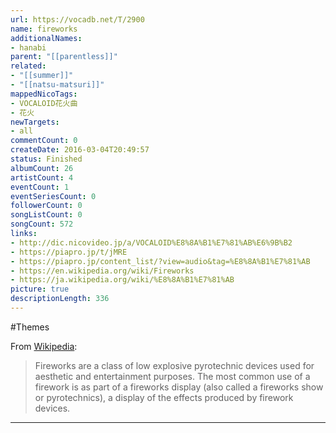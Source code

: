 ```yaml
---
url: https://vocadb.net/T/2900
name: fireworks
additionalNames: 
- hanabi
parent: "[[parentless]]"
related:
- "[[summer]]"
- "[[natsu-matsuri]]"
mappedNicoTags:
- VOCALOID花火曲
- 花火
newTargets:
- all
commentCount: 0
createDate: 2016-03-04T20:49:57
status: Finished
albumCount: 26
artistCount: 4
eventCount: 1
eventSeriesCount: 0
followerCount: 0
songListCount: 0
songCount: 572
links: 
- http://dic.nicovideo.jp/a/VOCALOID%E8%8A%B1%E7%81%AB%E6%9B%B2
- https://piapro.jp/t/jMRE
- https://piapro.jp/content_list/?view=audio&tag=%E8%8A%B1%E7%81%AB
- https://en.wikipedia.org/wiki/Fireworks
- https://ja.wikipedia.org/wiki/%E8%8A%B1%E7%81%AB
picture: true
descriptionLength: 336
---
```


#Themes

From [Wikipedia](https://en.wikipedia.org/wiki/Fireworks):
>Fireworks are a class of low explosive pyrotechnic devices used for aesthetic and entertainment purposes. The most common use of a firework is as part of a fireworks display (also called a fireworks show or pyrotechnics), a display of the effects produced by firework devices.

---

